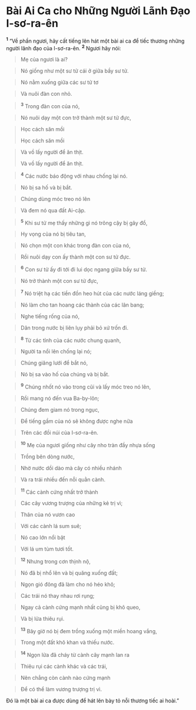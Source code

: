 # Bài Ai Ca cho Những Người Lãnh Đạo I-sơ-ra-ên
<sup><b>1</b></sup> “Về phần ngươi, hãy cất tiếng lên hát một bài ai ca để tiếc thương những người lãnh đạo của I-sơ-ra-ên. <sup><b>2</b></sup> Ngươi hãy nói:


> Mẹ của ngươi là ai?
>


> Nó giống như một sư tử cái ở giữa bầy sư tử.
>


> Nó nằm xuống giữa các sư tử tơ
>


> Và nuôi đàn con nhỏ.
>


> <sup><b>3</b></sup> Trong đàn con của nó,
>


> Nó nuôi dạy một con trở thành một sư tử đực,
>


> Học cách săn mồi
> 
> Học cách săn mồi
>


> Và vồ lấy người để ăn thịt.
> 
> Và vồ lấy người để ăn thịt.
>


> <sup><b>4</b></sup> Các nước báo động với nhau chống lại nó.
>


> Nó bị sa hố và bị bắt.
>


> Chúng dùng móc treo nó lên
>


> Và đem nó qua đất Ai-cập.
>


> <sup><b>5</b></sup> Khi sư tử mẹ thấy những gì nó trông cậy bị gãy đổ,
>


> Hy vọng của nó bị tiêu tan,
>


> Nó chọn một con khác trong đàn con của nó,
>


> Rồi nuôi dạy con ấy thành một con sư tử đực.
>


> <sup><b>6</b></sup> Con sư tử ấy đi tới đi lui dọc ngang giữa bầy sư tử.
>


> Nó trở thành một con sư tử đực,
>


> <sup><b>7</b></sup> Nó triệt hạ các tiền đồn heo hút của các nước láng giềng;
>


> Nó làm cho tan hoang các thành của các lân bang;
>


> Nghe tiếng rống của nó,
>


> Dân trong nước bị liên lụy phải bỏ xứ trốn đi.
>


> <sup><b>8</b></sup> Từ các tỉnh của các nước chung quanh,
>


> Người ta nổi lên chống lại nó;
>


> Chúng giăng lưới để bắt nó,
>


> Nó bị sa vào hố của chúng và bị bắt.
>


> <sup><b>9</b></sup> Chúng nhốt nó vào trong cũi và lấy móc treo nó lên,
>


> Rồi mang nó đến vua Ba-by-lôn;
>


> Chúng đem giam nó trong ngục,
>


> Để tiếng gầm của nó sẽ không được nghe nữa
>


> Trên các đồi núi của I-sơ-ra-ên.
>


> <sup><b>10</b></sup> Mẹ của ngươi giống như cây nho tràn đầy nhựa sống
>


> Trồng bên dòng nước,
>


> Nhờ nước dồi dào mà cây có nhiều nhánh
>


> Và ra trái nhiều đến nỗi quằn cành.
>


> <sup><b>11</b></sup> Các cành cứng nhất trở thành
>


> Các cây vương trượng của những kẻ trị vì;
>


> Thân của nó vươn cao
>


> Với các cành lá sum suê;
>


> Nó cao lớn nổi bật
>


> Với lá um tùm tươi tốt.
>


> <sup><b>12</b></sup> Nhưng trong cơn thịnh nộ,
>


> Nó đã bị nhổ lên và bị quăng xuống đất;
>


> Ngọn gió đông đã làm cho nó héo khô;
>


> Các trái nó thay nhau rơi rụng;
>


> Ngay cả cành cứng mạnh nhất cũng bị khô queo,
>


> Và bị lửa thiêu rụi.
>


> <sup><b>13</b></sup> Bây giờ nó bị đem trồng xuống một miền hoang vắng,
>


> Trong một đất khô khan và thiếu nước.
>


> <sup><b>14</b></sup> Ngọn lửa đã cháy từ cành cây mạnh lan ra
>


> Thiêu rụi các cành khác và các trái,
>


> Nên chẳng còn cành nào cứng mạnh
>


> Để có thể làm vương trượng trị vì.
>

Đó là một bài ai ca được dùng để hát lên bày tỏ nỗi thương tiếc ai hoài.”